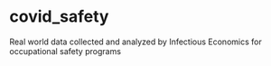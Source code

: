 # covid_safety
Real world data collected and analyzed by Infectious Economics for occupational safety programs
